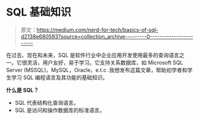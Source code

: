 # SQL 基础知识

> 原文：<https://medium.com/nerd-for-tech/basics-of-sql-d2138e680593?source=collection_archive---------0----------------------->

在过去、现在和未来，SQL 是软件行业中企业应用开发使用最多的查询语言之一。它很灵活，用户友好，易于学习。它支持关系数据库，如 Microsoft SQL Server (MSSQL)，MySQL，Oracle，e.t.c .我想发布这篇文章，帮助初学者和学生学习 SQL 编程语言及其功能的基础知识。

**什么是 SQL？**

*   SQL 代表结构化查询语言。
*   SQL 是访问和操作数据库的标准语言。